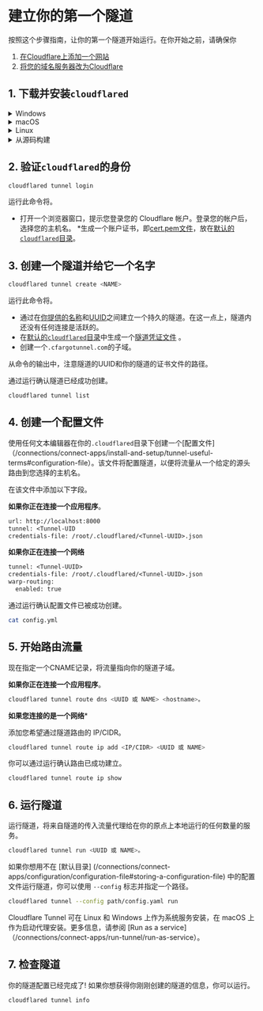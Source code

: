 # 建立你的第一个隧道

按照这个步骤指南，让你的第一个隧道开始运行。在你开始之前，请确保你

1. [在Cloudflare上添加一个网站](https://support.cloudflare.com/hc/en-us/articles/201720164-Creating-a-Cloudflare-account-and-adding-a-website)
1. [将您的域名服务器改为Cloudflare](https://support.cloudflare.com/hc/en-us/articles/205195708)

## 1. 下载并安装`cloudflared`

<details>
<summary>Windows</summary>
<div>

首先，在你的机器上下载`cloudflared`。访问 [downloads](/connections/connect-apps/install-and-setup/installation) 页面，找到适合您操作系统的软件包。

接下来，将可执行文件重命名为`cloudflared.exe`，然后打开PowerShell。改变目录到你的下载文件夹，运行`.\cloudflared.exe --version`。它应该输出`cloudflared`的版本。注意，`cloudflared.exe`可能是`cloudflared-windows-amd64.exe`或`cloudflared-windows-386.exe`，如果你没有重命名它。

用你的下载目录的具体内容替换例子中的路径。

```文字
PS C:\Users\Administrator\Downloads\cloudflared-stable-windows-amd64> .\cloudflared.exe --version
```

</div>
</details>

<details>
<summary>macOS</summary>。
<div

创建隧道的第一步是在你的机器上下载并安装`cloudflared`。

```sh
brew install cloudflare/cloudflare/cloudflared
```

或者，你可以直接 [下载最新的 Darwin amd64 版本]（/connections/connect-apps/install-and-setup/installation）。

</div>
</details>

<details>
<summary>Linux </summary>
<div>

首先，在你的机器上下载`cloudflared`。访问 [downloads](/connections/connect-apps/install-and-setup/installation) 页面，找到适合你的操作系统的软件包。

接下来，安装 `cloudflared `。

### .deb 安装
使用 deb 包管理器在兼容的机器上安装 `cloudflared `。本例中使用了 `amd64 / x86-64`。

```sh
wget -q https://github.com/cloudflare/cloudflared/releases/latest/download/cloudflared-linux-amd64.deb dpkg -i cloudflared-linux-amd64.deb
```

### .rpm 安装
使用 rpm 软件包管理器，在兼容的机器上安装 `cloudflared `。本例中使用了 `amd64 / x86-64`。

```sh
wget -q https://github.com/cloudflare/cloudflared/releases/latest/download/cloudflared-linux-x86_64.rpm
```

</div>
</details>

<details>
<summary>从源码构建</summary>。
<div>

你也可以通过以下步骤从源代码构建最新版本的`cloudflared`。

```sh
git clone https://github.com/cloudflare/cloudflared.git
cd cloudflared
make cloudflared
go install github.com/cloudflare/cloudflared/cmd/cloudflared
```

根据你安装`cloudflared`的位置，你也可以把它移到一个已知的路径。

```bash
mv /root/cloudflared/cloudflared /usr/bin/cloudflared
```

</div>
</div> </details>

## 2. 验证`cloudflared`的身份

```bash
cloudflared tunnel login
```

运行此命令将。

* 打开一个浏览器窗口，提示您登录您的 Cloudflare 帐户。登录您的帐户后，选择您的主机名。
*生成一个账户证书，即[cert.pem文件](/connections/connect-apps/install-and-setup/tunnel-useful-terms#cert-pem)，放在[默认的`cloudflared`目录](/connections/connect-apps/install-and-setup/tunnel-useful-terms#default-cloudflared-directory)。

## 3. 创建一个隧道并给它一个名字

```bash
cloudflared tunnel create <NAME>
```

运行此命令将。
* 通过在[你提供的名称](/connections/connect-apps/install-and-setup/tunnel-useful-terms#tunnel-name)和[UUID](/connections/connect-apps/install-and-setup/tunnel-useful-terms#tunnel-uuid)之间建立一个持久的隧道。在这一点上，隧道内还没有任何连接是活跃的。
* 在[默认的`cloudflared`目录](/connections/connect-apps/install-and-setup/tunnel-useful-terms#default-cloudflared-directory)中生成一个[隧道凭证文件](/connections/connect-apps/install-and-setup/tunnel-useful-terms#default-cloudflared-directory) 。
* 创建一个`.cfargotunnel.com`的子域。

从命令的输出中，注意隧道的UUID和你的隧道的证书文件的路径。

通过运行确认隧道已经成功创建。

```bash
cloudflared tunnel list
```

## 4. 创建一个配置文件

使用任何文本编辑器在你的`.cloudflared`目录下创建一个[配置文件]（/connections/connect-apps/install-and-setup/tunnel-useful-terms#configuration-file）。该文件将配置隧道，以便将流量从一个给定的源头路由到您选择的主机名。

在该文件中添加以下字段。

**如果你正在连接一个应用程序**。

```txt
url: http://localhost:8000
tunnel: <Tunnel-UID
credentials-file: /root/.cloudflared/<Tunnel-UUID>.json
```

**如果你正在连接一个网络**

```txt
tunnel: <Tunnel-UUID>
credentials-file: /root/.cloudflared/<Tunnel-UUID>.json
warp-routing:
  enabled: true
```

通过运行确认配置文件已被成功创建。

```bash
cat config.yml
```

## 5. 开始路由流量

现在指定一个CNAME记录，将流量指向你的隧道子域。

**如果你正在连接一个应用程序**。

```bash
cloudflared tunnel route dns <UUID 或 NAME> <hostname>。
```

**如果您连接的是一个网络***

添加您希望通过隧道路由的 IP/CIDR。

```bash
cloudflared tunnel route ip add <IP/CIDR> <UUID 或 NAME>
```

你可以通过运行确认路由已成功建立。

```bash
cloudflared tunnel route ip show 
```

## 6. 运行隧道 

运行隧道，将来自隧道的传入流量代理给在你的原点上本地运行的任何数量的服务。

```bash
cloudflared tunnel run <UUID 或 NAME>。
```

如果你想用不在 [默认目录] (/connections/connect-apps/configuration/configuration-file#storing-a-configuration-file) 中的配置文件运行隧道，你可以使用 `--config` 标志并指定一个路径。

```bash
cloudflared tunnel --config path/config.yaml run
```

<Aside>

Cloudflare Tunnel 可在 Linux 和 Windows 上作为系统服务安装，在 macOS 上作为启动代理安装。更多信息，请参阅 [Run as a service]（/connections/connect-apps/run-tunnel/run-as-service）。

</Aside>

## 7. 检查隧道

你的隧道配置已经完成了! 如果你想获得你刚刚创建的隧道的信息，你可以运行。

```bash
cloudflared tunnel info
```

